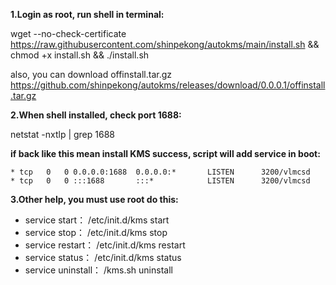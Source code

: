 **1.Login as root, run shell in terminal:**

wget --no-check-certificate https://raw.githubusercontent.com/shinpekong/autokms/main/install.sh && chmod +x install.sh && ./install.sh

also, you can download offinstall.tar.gz
https://github.com/shinpekong/autokms/releases/download/0.0.0.1/offinstall.tar.gz

**2.When shell installed, check port 1688:**

netstat -nxtlp | grep 1688

**if back like this mean install KMS success, script will add service in boot:**

    * tcp   0   0 0.0.0.0:1688  0.0.0.0:*       LISTEN      3200/vlmcsd
    * tcp   0   0 :::1688       :::*            LISTEN      3200/vlmcsd

**3.Other help, you must use root do this:**

* service start：
    /etc/init.d/kms start
* service stop：
    /etc/init.d/kms stop
* service restart：
    /etc/init.d/kms restart
* service status：
    /etc/init.d/kms status
* service uninstall：
    /kms.sh uninstall 
